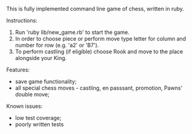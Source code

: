 This is fully implemented command line game of chess, written in ruby.

Instructions:
1. Run 'ruby lib/new_game.rb' to start the game.
2. In order to choose piece or perform move type letter for column and number for row (e.g. 'a2' or 'B7').
3. To perform castling (if eligible) choose Rook and move to the place alongside your King.

Features:
- save game functionality;
- all special chess moves - castling, en passsant, promotion, Pawns' double move;

Known issues:
- low test coverage;
- poorly written tests
